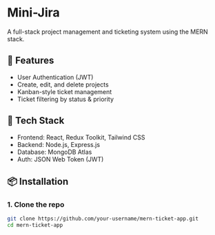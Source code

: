 # Mini-Jira

A full-stack project management and ticketing system using the MERN stack.

## 🔧 Features

- User Authentication (JWT)
- Create, edit, and delete projects
- Kanban-style ticket management
- Ticket filtering by status & priority

## 🚀 Tech Stack

- Frontend: React, Redux Toolkit, Tailwind CSS
- Backend: Node.js, Express.js
- Database: MongoDB Atlas
- Auth: JSON Web Token (JWT)

## 📦 Installation

### 1. Clone the repo
```bash
git clone https://github.com/your-username/mern-ticket-app.git
cd mern-ticket-app
